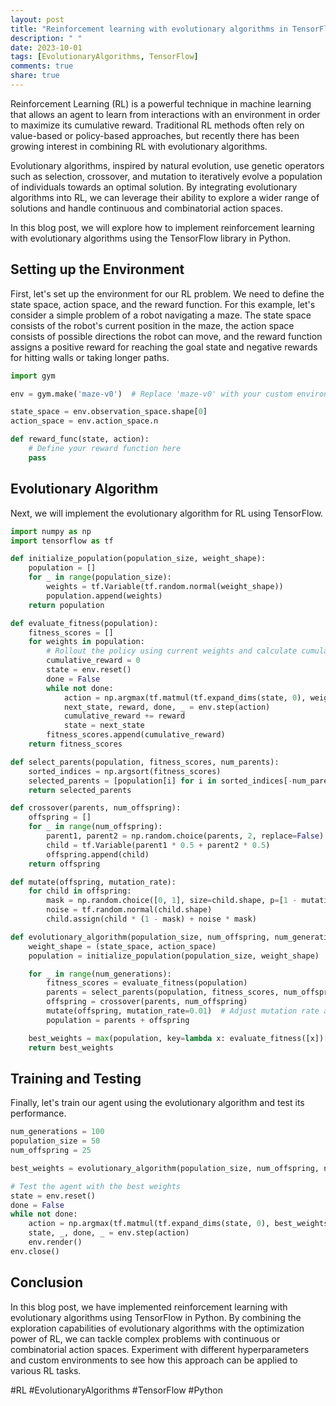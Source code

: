 ```yaml
---
layout: post
title: "Reinforcement learning with evolutionary algorithms in TensorFlow using Python"
description: " "
date: 2023-10-01
tags: [EvolutionaryAlgorithms, TensorFlow]
comments: true
share: true
---
```


Reinforcement Learning (RL) is a powerful technique in machine learning that allows an agent to learn from interactions with an environment in order to maximize its cumulative reward. Traditional RL methods often rely on value-based or policy-based approaches, but recently there has been growing interest in combining RL with evolutionary algorithms.

Evolutionary algorithms, inspired by natural evolution, use genetic operators such as selection, crossover, and mutation to iteratively evolve a population of individuals towards an optimal solution. By integrating evolutionary algorithms into RL, we can leverage their ability to explore a wider range of solutions and handle continuous and combinatorial action spaces.

In this blog post, we will explore how to implement reinforcement learning with evolutionary algorithms using the TensorFlow library in Python.

## Setting up the Environment

First, let's set up the environment for our RL problem. We need to define the state space, action space, and the reward function. For this example, let's consider a simple problem of a robot navigating a maze. The state space consists of the robot's current position in the maze, the action space consists of possible directions the robot can move, and the reward function assigns a positive reward for reaching the goal state and negative rewards for hitting walls or taking longer paths.

```python
import gym

env = gym.make('maze-v0')  # Replace 'maze-v0' with your custom environment

state_space = env.observation_space.shape[0]
action_space = env.action_space.n

def reward_func(state, action):
    # Define your reward function here
    pass
```

## Evolutionary Algorithm

Next, we will implement the evolutionary algorithm for RL using TensorFlow.

```python
import numpy as np
import tensorflow as tf

def initialize_population(population_size, weight_shape):
    population = []
    for _ in range(population_size):
        weights = tf.Variable(tf.random.normal(weight_shape))
        population.append(weights)
    return population

def evaluate_fitness(population):
    fitness_scores = []
    for weights in population:
        # Rollout the policy using current weights and calculate cumulative reward
        cumulative_reward = 0
        state = env.reset()
        done = False
        while not done:
            action = np.argmax(tf.matmul(tf.expand_dims(state, 0), weights))
            next_state, reward, done, _ = env.step(action)
            cumulative_reward += reward
            state = next_state
        fitness_scores.append(cumulative_reward)
    return fitness_scores

def select_parents(population, fitness_scores, num_parents):
    sorted_indices = np.argsort(fitness_scores)
    selected_parents = [population[i] for i in sorted_indices[-num_parents:]]
    return selected_parents

def crossover(parents, num_offspring):
    offspring = []
    for _ in range(num_offspring):
        parent1, parent2 = np.random.choice(parents, 2, replace=False)
        child = tf.Variable(parent1 * 0.5 + parent2 * 0.5)
        offspring.append(child)
    return offspring

def mutate(offspring, mutation_rate):
    for child in offspring:
        mask = np.random.choice([0, 1], size=child.shape, p=[1 - mutation_rate, mutation_rate])
        noise = tf.random.normal(child.shape)
        child.assign(child * (1 - mask) + noise * mask)

def evolutionary_algorithm(population_size, num_offspring, num_generations):
    weight_shape = (state_space, action_space)
    population = initialize_population(population_size, weight_shape)

    for _ in range(num_generations):
        fitness_scores = evaluate_fitness(population)
        parents = select_parents(population, fitness_scores, num_offspring)
        offspring = crossover(parents, num_offspring)
        mutate(offspring, mutation_rate=0.01)  # Adjust mutation rate as required
        population = parents + offspring

    best_weights = max(population, key=lambda x: evaluate_fitness([x])[0])
    return best_weights
```

## Training and Testing

Finally, let's train our agent using the evolutionary algorithm and test its performance.

```python
num_generations = 100
population_size = 50
num_offspring = 25

best_weights = evolutionary_algorithm(population_size, num_offspring, num_generations)

# Test the agent with the best weights
state = env.reset()
done = False
while not done:
    action = np.argmax(tf.matmul(tf.expand_dims(state, 0), best_weights))
    state, _, done, _ = env.step(action)
    env.render()
env.close()
```

## Conclusion

In this blog post, we have implemented reinforcement learning with evolutionary algorithms using TensorFlow in Python. By combining the exploration capabilities of evolutionary algorithms with the optimization power of RL, we can tackle complex problems with continuous or combinatorial action spaces. Experiment with different hyperparameters and custom environments to see how this approach can be applied to various RL tasks.

#RL #EvolutionaryAlgorithms #TensorFlow #Python